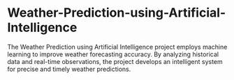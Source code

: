 # Weather-Prediction-using-Artificial-Intelligence
The Weather Prediction using Artificial Intelligence project employs machine learning to improve weather forecasting accuracy. By analyzing historical data and real-time observations, the project develops an intelligent system for precise and timely weather predictions.
